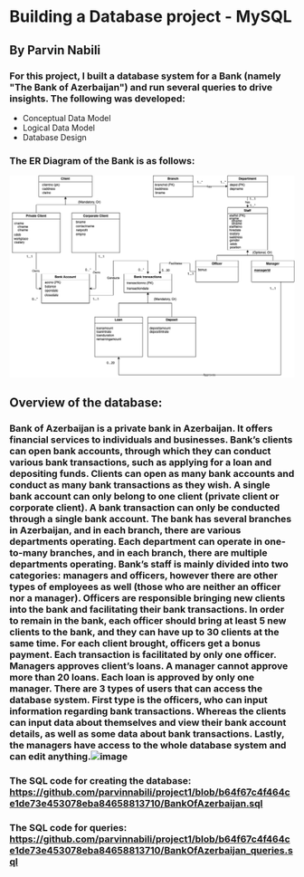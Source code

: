# Building a Database project - MySQL
## By Parvin Nabili
### For this project, I built a database system for a Bank (namely "The Bank of Azerbaijan") and run several queries to drive insights. The following was developed:

- Conceptual Data Model
- Logical Data Model
- Database Design

### The ER Diagram of the Bank is as follows:

![ER Model](https://github.com/parvinnabili/project1/blob/b8df707869d46e8dc78ab0a53687fdfcf333a3ad/Banking%20ER%20diagram.drawio.png)

## Overview of the database:
### Bank of Azerbaijan is a private bank in Azerbaijan. It offers financial services to individuals and businesses. Bank’s clients can open bank accounts, through which they can conduct various bank transactions, such as applying for a loan and depositing funds. Clients can open as many bank accounts and conduct as many bank transactions as they wish. A single bank account can only belong to one client (private client or corporate client). A bank transaction can only be conducted through a single bank account. The bank has several branches in Azerbaijan, and in each branch, there are various departments operating. Each department can operate in one-to-many branches, and in each branch, there are multiple departments operating. Bank’s staff is mainly divided into two categories: managers and officers, however there are other types of employees as well (those who are neither an officer nor a manager). Officers are responsible bringing new clients into the bank and facilitating their bank transactions. In order to remain in the bank, each officer should bring at least 5 new clients to the bank, and they can have up to 30 clients at the same time. For each client brought, officers get a bonus payment. Each transaction is facilitated by only one officer. Managers approves client’s loans. A manager cannot approve more than 20 loans. Each loan is approved by only one manager. There are 3 types of users that can access the database system. First type is the officers, who can input information regarding bank transactions. Whereas the clients can input data about themselves and view their bank account details, as well as some data about bank transactions. Lastly, the managers have access to the whole database system and can edit anything.![image](https://user-images.githubusercontent.com/128379475/226431524-814a17ed-3545-4851-a06c-2647e7c5956f.png)


### The SQL code for creating the database: https://github.com/parvinnabili/project1/blob/b64f67c4f464ce1de73e453078eba84658813710/BankOfAzerbaijan.sql
### The SQL code for queries: https://github.com/parvinnabili/project1/blob/b64f67c4f464ce1de73e453078eba84658813710/BankOfAzerbaijan_queries.sql
